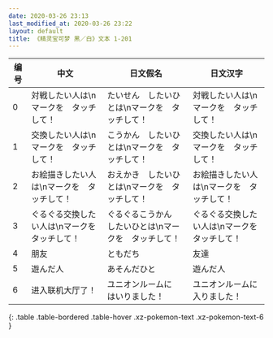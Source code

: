 ```yaml
---
date: 2020-03-26 23:13
last_modified_at: 2020-03-26 23:22
layout: default
title: 《精灵宝可梦 黑／白》文本 1-201
---
```

| 编号 | 中文 | 日文假名 | 日文汉字 |
| ---- | ---- | ---- | --- |
| 0 | 対戦したい人は\nマークを　タッチして！ | たいせん　したいひとは\nマークを　タッチして！ | 対戦したい人は\nマークを　タッチして！ |
| 1 | 交換したい人は\nマークを　タッチして！ | こうかん　したいひとは\nマークを　タッチして！ | 交換したい人は\nマークを　タッチして！ |
| 2 | お絵描きしたい人は\nマークを　タッチして！ | おえかき　したいひとは\nマークを　タッチして！ | お絵描きしたい人は\nマークを　タッチして！ |
| 3 | ぐるぐる交換したい人は\nマークを　タッチして！ | ぐるぐるこうかん　したいひとは\nマークを　タッチして！ | ぐるぐる交換したい人は\nマークを　タッチして！ |
| 4 | 朋友 | ともだち | 友達 |
| 5 | 遊んだ人 | あそんだひと | 遊んだ人 |
| 6 | 进入联机大厅了！ | ユニオンルームに　はいりました！ | ユニオンルームに　入りました！ |
{: .table .table-bordered .table-hover .xz-pokemon-text .xz-pokemon-text-6 }